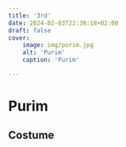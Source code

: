 ```yaml
---
title: '3rd'
date: 2024-02-03T22:38:18+02:00
draft: false
cover:
    image: img/purim.jpg
    alt: 'Purim'
    caption: 'Purim'

---
```

# Purim
## Costume  




